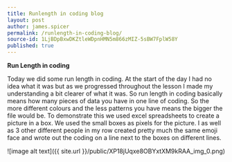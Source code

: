 ```yaml
---
title: Runlength in coding blog
layout: post
author: james.spicer
permalink: /runlength-in-coding-blog/
source-id: 1LjBDpBxwDKZtleWDpnHMN5m866zMIZ-5sBW7FplW58Y
published: true
---
```

**Run Length in coding**

Today we did some run length in coding. At the start of the day I had no idea what it was but as we progressed throughout the lesson I made my understanding a bit clearer of what it was. So run length in coding basically means how many pieces of data you have in one line of coding. So the more different colours and the less patterns you have means the bigger the file would be. To demonstrate this we used excel spreadsheets to create a picture in a box. We used the small boxes as pixels for the picture. I as well as 3 other different people in my row created pretty much the same emoji face and wrote out the coding on a line next to the boxes on different lines. 

![image alt text]({{ site.url }}/public/XP18jUqxe8OBYxtXM9kRAA_img_0.png)

